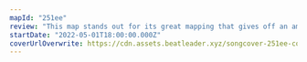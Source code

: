 ```yaml
---
mapId: "251ee"
review: "This map stands out for its great mapping that gives off an amazing dance vibe, incredible vanilla lightshow from AkaBaka that  beautifully represents the song and lower diffs from Timeweaver that keep the same amount of engagement as the uppers! The bombs throughout the map are also a really nice touch."
startDate: "2022-05-01T18:00:00.000Z"
coverUrlOverwrite: https://cdn.assets.beatleader.xyz/songcover-251ee-cover.jpg
---
```


